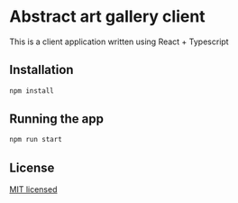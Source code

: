 # Abstract art gallery client

This is a client application written using React + Typescript

## Installation

```bash
npm install
```

## Running the app

```bash
npm run start
```

## License

[MIT licensed](LICENSE)
